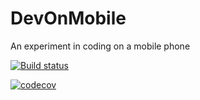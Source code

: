# DevOnMobile
An experiment in coding on a mobile phone

[![Build status](https://ci.appveyor.com/api/projects/status/k55kkeh5kvf566rg?svg=true)](https://ci.appveyor.com/project/voidstar69/devonmobile)

[![codecov](https://codecov.io/gh/voidstar69/DevOnMobile/branch/master/graph/badge.svg)](https://codecov.io/gh/voidstar69/DevOnMobile)
